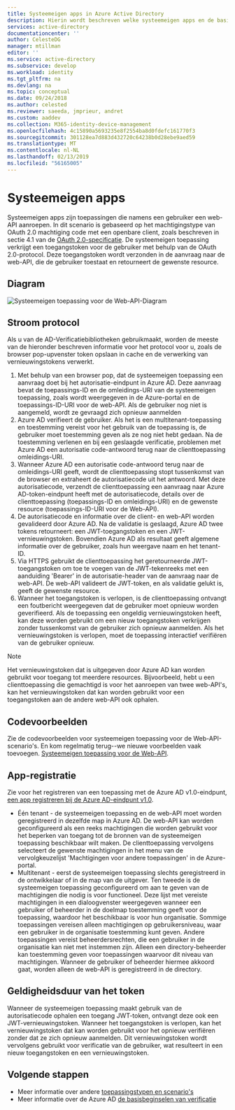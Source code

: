 ```yaml
---
title: Systeemeigen apps in Azure Active Directory
description: Hierin wordt beschreven welke systeemeigen apps en de basisbeginselen van stroom protocol, registratie en verlopen van het token voor dit apptype.
services: active-directory
documentationcenter: ''
author: CelesteDG
manager: mtillman
editor: ''
ms.service: active-directory
ms.subservice: develop
ms.workload: identity
ms.tgt_pltfrm: na
ms.devlang: na
ms.topic: conceptual
ms.date: 09/24/2018
ms.author: celested
ms.reviewer: saeeda, jmprieur, andret
ms.custom: aaddev
ms.collection: M365-identity-device-management
ms.openlocfilehash: 4c15890a5693235e8f2554ba8d0fdefc161770f3
ms.sourcegitcommit: 301128ea7d883d432720c64238b0d28ebe9aed59
ms.translationtype: MT
ms.contentlocale: nl-NL
ms.lasthandoff: 02/13/2019
ms.locfileid: "56165005"
---
```

# <a name="native-apps"></a>Systeemeigen apps

Systeemeigen apps zijn toepassingen die namens een gebruiker een web-API aanroepen. In dit scenario is gebaseerd op het machtigingstype van OAuth 2.0 machtiging code met een openbare client, zoals beschreven in sectie 4.1 van de [OAuth 2.0-specificatie](https://tools.ietf.org/html/rfc6749). De systeemeigen toepassing verkrijgt een toegangstoken voor de gebruiker met behulp van de OAuth 2.0-protocol. Deze toegangstoken wordt verzonden in de aanvraag naar de web-API, die de gebruiker toestaat en retourneert de gewenste resource.

## <a name="diagram"></a>Diagram

![Systeemeigen toepassing voor de Web-API-Diagram](./media/authentication-scenarios/native_app_to_web_api.png)

## <a name="protocol-flow"></a>Stroom protocol

Als u van de AD-Verificatiebibliotheken gebruikmaakt, worden de meeste van de hieronder beschreven informatie voor het protocol voor u, zoals de browser pop-upvenster token opslaan in cache en de verwerking van vernieuwingstokens verwerkt.

1. Met behulp van een browser pop, dat de systeemeigen toepassing een aanvraag doet bij het autorisatie-eindpunt in Azure AD. Deze aanvraag bevat de toepassings-ID en de omleidings-URI van de systeemeigen toepassing, zoals wordt weergegeven in de Azure-portal en de toepassings-ID-URI voor de web-API. Als de gebruiker nog niet is aangemeld, wordt ze gevraagd zich opnieuw aanmelden
1. Azure AD verifieert de gebruiker. Als het is een multitenant-toepassing en toestemming vereist voor het gebruik van de toepassing is, de gebruiker moet toestemming geven als ze nog niet hebt gedaan. Na de toestemming verlenen en bij een geslaagde verificatie, problemen met Azure AD een autorisatie code-antwoord terug naar de clienttoepassing omleidings-URI.
1. Wanneer Azure AD een autorisatie code-antwoord terug naar de omleidings-URI geeft, wordt de clienttoepassing stopt tussenkomst van de browser en extraheert de autorisatiecode uit het antwoord. Met deze autorisatiecode, verzendt de clienttoepassing een aanvraag naar Azure AD-token-eindpunt heeft met de autorisatiecode, details over de clienttoepassing (toepassings-ID en omleidings-URI) en de gewenste resource (toepassings-ID-URI voor de Web-API).
1. De autorisatiecode en informatie over de client- en web-API worden gevalideerd door Azure AD. Na de validatie is geslaagd, Azure AD twee tokens retourneert: een JWT-toegangstoken en een JWT-vernieuwingstoken. Bovendien Azure AD als resultaat geeft algemene informatie over de gebruiker, zoals hun weergave naam en het tenant-ID.
1. Via HTTPS gebruikt de clienttoepassing het geretourneerde JWT-toegangstoken om toe te voegen van de JWT-tekenreeks met een aanduiding 'Bearer' in de autorisatie-header van de aanvraag naar de web-API. De web-API valideert de JWT-token, en als validatie gelukt is, geeft de gewenste resource.
1. Wanneer het toegangstoken is verlopen, is de clienttoepassing ontvangt een foutbericht weergegeven dat de gebruiker moet opnieuw worden geverifieerd. Als de toepassing een ongeldig vernieuwingstoken heeft, kan deze worden gebruikt om een nieuw toegangstoken verkrijgen zonder tussenkomst van de gebruiker zich opnieuw aanmelden. Als het vernieuwingstoken is verlopen, moet de toepassing interactief verifiëren van de gebruiker opnieuw.

> [!NOTE]
> Het vernieuwingstoken dat is uitgegeven door Azure AD kan worden gebruikt voor toegang tot meerdere resources. Bijvoorbeeld, hebt u een clienttoepassing die gemachtigd is voor het aanroepen van twee web-API's, kan het vernieuwingstoken dat kan worden gebruikt voor een toegangstoken aan de andere web-API ook ophalen.

## <a name="code-samples"></a>Codevoorbeelden

Zie de codevoorbeelden voor systeemeigen toepassing voor de Web-API-scenario's. En kom regelmatig terug--we nieuwe voorbeelden vaak toevoegen. [Systeemeigen toepassing voor de Web-API](sample-v1-code.md#desktop-and-mobile-public-client-applications-calling-microsoft-graph-or-a-web-api).

## <a name="app-registration"></a>App-registratie

Zie voor het registreren van een toepassing met de Azure AD v1.0-eindpunt, [een app registreren bij de Azure AD-eindpunt v1.0](quickstart-v1-add-azure-ad-app.md).

* Één tenant - de systeemeigen toepassing en de web-API moet worden geregistreerd in dezelfde map in Azure AD. De web-API kan worden geconfigureerd als een reeks machtigingen die worden gebruikt voor het beperken van toegang tot de bronnen van de systeemeigen toepassing beschikbaar wilt maken. De clienttoepassing vervolgens selecteert de gewenste machtigingen in het menu van de vervolgkeuzelijst 'Machtigingen voor andere toepassingen' in de Azure-portal.
* Multitenant - eerst de systeemeigen toepassing slechts geregistreerd in de ontwikkelaar of in de map van de uitgever. Ten tweede is de systeemeigen toepassing geconfigureerd om aan te geven van de machtigingen die nodig is voor functioneel. Deze lijst met vereiste machtigingen in een dialoogvenster weergegeven wanneer een gebruiker of beheerder in de doelmap toestemming geeft voor de toepassing, waardoor het beschikbaar is voor hun organisatie. Sommige toepassingen vereisen alleen machtigingen op gebruikersniveau, waar een gebruiker in de organisatie toestemming kunt geven. Andere toepassingen vereist beheerdersrechten, die een gebruiker in de organisatie kan niet met instemmen zijn. Alleen een directory-beheerder kan toestemming geven voor toepassingen waarvoor dit niveau van machtigingen. Wanneer de gebruiker of beheerder hiermee akkoord gaat, worden alleen de web-API is geregistreerd in de directory. 

## <a name="token-expiration"></a>Geldigheidsduur van het token

Wanneer de systeemeigen toepassing maakt gebruik van de autorisatiecode ophalen een toegang JWT-token, ontvangt deze ook een JWT-vernieuwingstoken. Wanneer het toegangstoken is verlopen, kan het vernieuwingstoken dat kan worden gebruikt voor het opnieuw verifiëren zonder dat ze zich opnieuw aanmelden. Dit vernieuwingstoken wordt vervolgens gebruikt voor verificatie van de gebruiker, wat resulteert in een nieuw toegangstoken en een vernieuwingstoken.

## <a name="next-steps"></a>Volgende stappen

- Meer informatie over andere [toepassingstypen en scenario's](app-types.md)
- Meer informatie over de Azure AD [de basisbeginselen van verificatie](authentication-scenarios.md)
